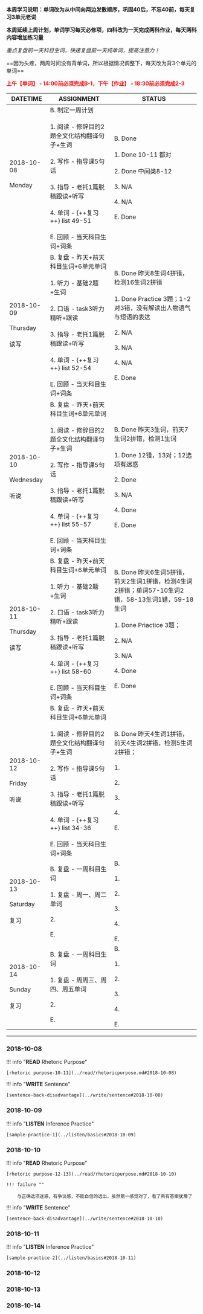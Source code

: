 **本周学习说明：单词改为从中间向两边发散顺序，巩固40后，不忘40前，每天复习3单元老词**

**本周延续上周计划，单词学习每天必修项，四科改为一天完成两科作业，每天两科内容增加练习量**

*重点复盘前一天科目生词，快速复盘前一天纯单词，提高注意力！*

==因为头疼，两周时间没有背单词，所以根据情况调整下，每天改为背3个单元的单词==

**<font color='red'>上午【单词】 - 14:00前必须完成B-1，下午【作业】 - 18:30前必须完成2-3</font>**

DATETIME |  ASSIGNMENT | STATUS
------------ | ------------- | -------------
2018-10-08 <br><br> Monday <br><br> | B. 制定一周计划<br><br> 1. 阅读 - 修辞目的2题全文化结构翻译句子+生词<br><br>2. 写作 - 指导课5句话<br><br>3. 指导 - 老托1篇脱稿跟读+听写 <br><br>4. 单词 - {++复习++} list 49-51<br><br>E. 回顾 - 当天科目生词+词条 | B. Done<br><br>1. Done 10-11 都对<br><br>2. Done 中间类8-12<br><br>3. N/A<br><br>4. N/A<br><br>E. Done
2018-10-09 <br><br> Thursday <br><br>读写 | B. 复盘 - 昨天+前天科目生词+6单元单词<br><br>1. 听力 - 基础2题+生词<br><br> 2. 口语 - task3听力精听+跟读<br><br>3. 指导 - 老托1篇脱稿跟读+听写 <br><br>4. 单词 - {++复习++} list 52-54<br><br>E. 回顾 - 当天科目生词+词条  | B. Done 昨天8生词4拼错，检测16生词2拼错<br><br>1. Done Practice 3题；1-2对3错，没有解读出人物语气与短语的表达<br><br>2. N/A<br><br>3. N/A<br><br>4. N/A<br><br>E. Done
2018-10-10 <br><br> Wednesday <br><br>听说 | B. 复盘 - 昨天+前天科目生词+6单元单词<br><br>1. 阅读 - 修辞目的2题全文化结构翻译句子+生词<br><br>2. 写作 - 指导课5句话<br><br>3. 指导 - 老托1篇脱稿跟读+听写<br><br>4. 单词 - {++复习++} list 55-57<br><br>E. 回顾 - 当天科目生词+词条 | B. Done 昨天3生词，前天7生词2拼错，检测1生词<br><br>1. Done 12错，13对；12选项有迷惑<br><br>2. Done<br><br>3. N/A<br><br>4. Done<br><br>E. Done
2018-10-11 <br><br> Thursday <br><br>读写 | B. 复盘 - 昨天+前天科目生词+6单元单词<br><br>1. 听力 - 基础2题+生词<br><br> 2. 口语 - task3听力精听+跟读<br><br>3. 指导 - 老托1篇脱稿跟读+听写 <br><br>4. 单词 - {++复习++} list 58-60<br><br>E. 回顾 - 当天科目生词+词条 | B. Done 昨天6生词5拼错，前天2生词1拼错，检测4生词2拼错；单词57-10生词2错，58-13生词1错，59-18生词<br><br>1. Done Priactice 3题；<br><br>2. N/A<br><br>3. N/A<br><br>4. Done<br><br>E. Done
2018-10-12 <br><br> Friday  <br><br>听说  | B. 复盘 - 昨天+前天科目生词+6单元单词<br><br>1. 阅读 - 修辞目的2题全文化结构翻译句子+生词<br><br>2. 写作 - 指导课5句话<br><br>3. 指导 - 老托1篇脱稿跟读+听写<br><br>4. 单词 - {++复习++} list 34-36<br><br>E. 回顾 - 当天科目生词+词条 | B. Done 昨天4生词1拼错，前天4生词2拼错，检测5生词2拼错；<br><br>1. <br><br>2. <br><br>3. <br><br>4. <br><br>E.
2018-10-13 <br><br> Saturday  <br><br>复习 | B. 复盘 - 一周科目生词<br><br>1. 复盘 - 周一、周二单词<br><br> 2.<br><br>E.  | B. <br><br>1. <br><br>2. <br><br>3. <br><br>4. <br><br>E.
2018-10-14 <br><br> Sunday <br><br>复习 | B. 复盘 - 一周科目生词<br><br>1. 复盘 - 周周三、周四、周五单词<br><br> 2. <br><br>E.  | B. <br><br>1. <br><br>2. <br><br>3. <br><br>4. <br><br>E.


----
    
### 2018-10-08
        
!!! info "**READ** Rhetoric Purpose"
    
    [rhetoric purpose-10-11](../read/rhetoricpurpose.md#2018-10-08)
    
!!! info "**WRITE** Sentence"
    
    [sentence-back-disadvantage](../write/sentence#2018-10-08)
    
### 2018-10-09

!!! info "**LISTEN** Inference Practice"
    
    [sample-practice-1](../listen/basics#2018-10-09)
    
### 2018-10-10
        
!!! info "**READ** Rhetoric Purpose"
    
    [rhetoric purpose-12-13](../read/rhetoricpurpose.md#2018-10-10)
    
    !!! failure ""

        与正确选项迷惑，有争议感，不能自信的选出，虽然第一感觉对了，看了所有答案犹豫了
        
!!! info "**WRITE** Sentence"
    
    [sentence-back-disadvantage](../write/sentence#2018-10-10)
    
### 2018-10-11

!!! info "**LISTEN** Inference Practice"
    
    [sample-practice-2](../listen/basics#2018-10-11)
    
### 2018-10-12
        
    
### 2018-10-13

    
### 2018-10-14